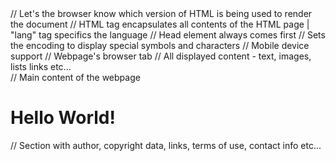 
<!DOCTYPE html> // Let's the browser know which version of HTML is being used to render the document
<html lang="en"> // HTML tag encapsulates all contents of the HTML page | "lang" tag specifics the language
	<head> // Head element always comes first
		<meta charset="UTF-8"> // Sets the encoding to display special symbols and characters
		<meta name="viewport" content="width=device-width, initial-scale=1.0" /> // Mobile device support
		<title>Nost's Webpage</title> // Webpage's browser tab
	</head>
	<body> // All displayed content - text, images, lists links etc...
		<main> // Main content of the webpage
			<h1>Hello World!</h1>
		</main>
		<footer> // Section with author, copyright data, links, terms of use, contact info etc...
		</footer>
	</body>
</html>